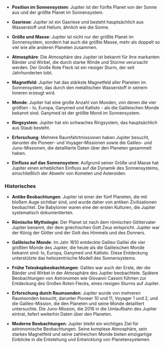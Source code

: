 - **Position im Sonnensystem**: Jupiter ist der fünfte Planet von der Sonne aus und der größte Planet im Sonnensystem.

- **Gasriese**: Jupiter ist ein Gasriese und besteht hauptsächlich aus Wasserstoff und Helium, ähnlich wie die Sonne.

- **Größe und Masse**: Jupiter ist nicht nur der größte Planet im Sonnensystem, sondern hat auch die größte Masse, mehr als doppelt so viel wie alle anderen Planeten zusammen.

- **Atmosphäre**: Die Atmosphäre des Jupiter ist bekannt für ihre markanten Bänder und Wirbel, die durch starke Winde und Stürme verursacht werden. Der Große Rote Fleck ist ein riesiger Sturm, der seit Jahrhunderten tobt.

- **Magnetfeld**: Jupiter hat das stärkste Magnetfeld aller Planeten im Sonnensystem, das durch den metallischen Wasserstoff in seinem Inneren erzeugt wird.

- **Monde**: Jupiter hat eine große Anzahl von Monden, von denen die vier größten - Io, Europa, Ganymed und Kallisto - als die Galileischen Monde bekannt sind. Ganymed ist der größte Mond im Sonnensystem.

- **Ringsystem**: Jupiter hat ein schwaches Ringsystem, das hauptsächlich aus Staub besteht.

- **Erforschung**: Mehrere Raumfahrtmissionen haben Jupiter besucht, darunter die Pioneer- und Voyager-Missionen sowie die Galileo- und Juno-Missionen, die detaillierte Daten über den Planeten gesammelt haben.

- **Einfluss auf das Sonnensystem**: Aufgrund seiner Größe und Masse hat Jupiter einen erheblichen Einfluss auf die Dynamik des Sonnensystems, einschließlich der Abwehr von Kometen und Asteroiden.

### Historisches

- **Antike Beobachtungen**: Jupiter ist einer der fünf Planeten, die mit bloßem Auge sichtbar sind, und wurde daher von antiken Zivilisationen beobachtet. Die Babylonier waren eine der ersten Kulturen, die Jupiter systematisch dokumentierten.

- **Römische Mythologie**: Der Planet ist nach dem römischen Göttervater Jupiter benannt, der dem griechischen Gott Zeus entspricht. Jupiter war der König der Götter und der Gott des Himmels und des Donners.

- **Galileische Monde**: Im Jahr 1610 entdeckte Galileo Galilei die vier größten Monde des Jupiter, die heute als die Galileischen Monde bekannt sind: Io, Europa, Ganymed und Kallisto. Diese Entdeckung unterstützte das heliozentrische Modell des Sonnensystems.

- **Frühe Teleskopbeobachtungen**: Galileo war auch der Erste, der die Bänder und Wirbel in der Atmosphäre des Jupiter beobachtete. Spätere Beobachtungen von Astronomen wie Giovanni Cassini führten zur Entdeckung des Großen Roten Flecks, eines riesigen Sturms auf Jupiter.

- **Erforschung durch Raumsonden**: Jupiter wurde von mehreren Raumsonden besucht, darunter Pioneer 10 und 11, Voyager 1 und 2, und die Galileo-Mission, die den Planeten und seine Monde detailliert untersuchte. Die Juno-Mission, die 2016 in die Umlaufbahn des Jupiter eintrat, liefert weiterhin Daten über den Planeten.

- **Moderne Beobachtungen**: Jupiter bleibt ein wichtiges Ziel für astronomische Beobachtungen. Seine komplexe Atmosphäre, sein starkes Magnetfeld und seine zahlreichen Monde bieten einzigartige Einblicke in die Entstehung und Entwicklung von Planetensystemen.

